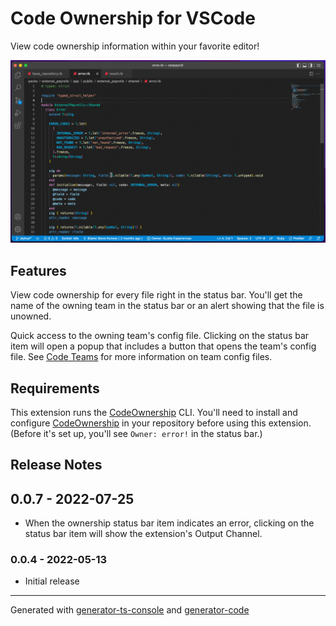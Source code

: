 # Code Ownership for VSCode

View code ownership information within your favorite editor!

![Code Ownership](./images/hero.gif)

## Features

View code ownership for every file right in the status bar. You'll get the name of the owning team in the status bar or an alert showing that the file is unowned.

Quick access to the owning team's config file. Clicking on the status bar item will open a popup that includes a button that opens the team's config file. See [Code Teams](https://github.com/rubyatscale/code_teams) for more information on team config files.

## Requirements

This extension runs the [CodeOwnership](https://github.com/rubyatscale/code_ownership) CLI. You'll need to install and configure [CodeOwnership](https://github.com/rubyatscale/code_ownership) in your repository before using this extension. (Before it's set up, you'll see `Owner: error!` in the status bar.)

## Release Notes

## 0.0.7 - 2022-07-25

- When the ownership status bar item indicates an error, clicking on the status bar item will show the extension's Output Channel.

### 0.0.4 - 2022-05-13

- Initial release

---

Generated with [generator-ts-console](https://www.npmjs.com/package/generator-ts-console) and [generator-code](https://www.npmjs.com/package/generator-code)
